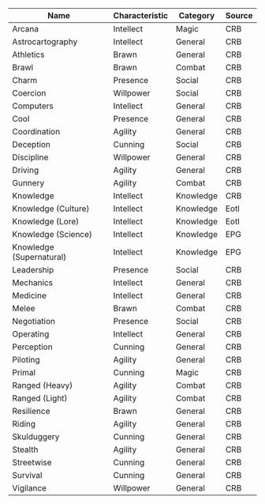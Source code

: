 |Name|Characteristic|Category|Source|
|----|--------------|--------|------|
|Arcana|Intellect|Magic|CRB|
|Astrocartography|Intellect|General|CRB|
|Athletics|Brawn|General|CRB|
|Brawl|Brawn|Combat|CRB|
|Charm|Presence|Social|CRB|
|Coercion|Willpower|Social|CRB|
|Computers|Intellect|General|CRB|
|Cool|Presence|General|CRB|
|Coordination|Agility|General|CRB|
|Deception|Cunning|Social|CRB|
|Discipline|Willpower|General|CRB|
|Driving|Agility|General|CRB|
|Gunnery|Agility|Combat|CRB|
|Knowledge|Intellect|Knowledge|CRB|
|Knowledge (Culture)|Intellect|Knowledge|EotI|
|Knowledge (Lore)|Intellect|Knowledge|EotI|
|Knowledge (Science)|Intellect|Knowledge|EPG|
|Knowledge (Supernatural)|Intellect|Knowledge|EPG|
|Leadership|Presence|Social|CRB|
|Mechanics|Intellect|General|CRB|
|Medicine|Intellect|General|CRB|
|Melee|Brawn|Combat|CRB|
|Negotiation|Presence|Social|CRB|
|Operating|Intellect|General|CRB|
|Perception|Cunning|General|CRB|
|Piloting|Agility|General|CRB|
|Primal|Cunning|Magic|CRB|
|Ranged (Heavy)|Agility|Combat|CRB|
|Ranged (Light)|Agility|Combat|CRB|
|Resilience|Brawn|General|CRB|
|Riding|Agility|General|CRB|
|Skulduggery|Cunning|General|CRB|
|Stealth|Agility|General|CRB|
|Streetwise|Cunning|General|CRB|
|Survival|Cunning|General|CRB|
|Vigilance|Willpower|General|CRB|
